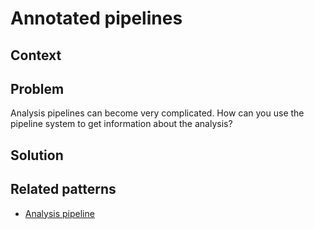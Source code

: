 # Annotated pipelines

## Context

## Problem
Analysis pipelines can become very complicated. How can you use the pipeline system to get information about the analysis?

## Solution


## Related patterns
* [Analysis pipeline](data-analysis-pipeline.md)
